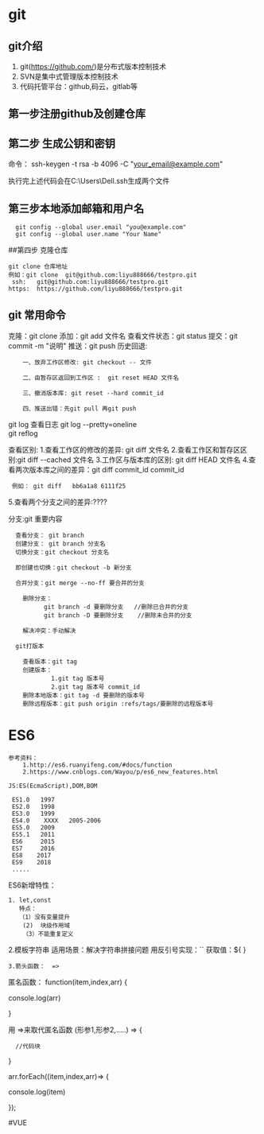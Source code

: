 # git
## git介绍
  1. git(https://github.com/)是分布式版本控制技术
  2. SVN是集中式管理版本控制技术
  3. 代码托管平台：github,码云，gitlab等

## 第一步注册github及创建仓库

##  第二步 生成公钥和密钥
  命令：   ssh-keygen -t rsa -b 4096 -C "your_email@example.com"
  
   执行完上述代码会在C:\Users\Dell\.ssh生成两个文件


## 第三步本地添加邮箱和用户名
      git config --global user.email "you@example.com"
      git config --global user.name "Your Name"


##第四步 克隆仓库

    git clone 仓库地址
    例如：git clone  git@github.com:liyu888666/testpro.git
     ssh:   git@github.com:liyu888666/testpro.git
    https:  https://github.com/liyu888666/testpro.git


## git 常用命令

   克隆：git clone 
   添加：git add 文件名
   查看文件状态：git status
   提交：git commit -m "说明"
   推送：git push
   历史回退:
```
    一、放弃工作区修改: git checkout -- 文件
	
	二、由暂存区返回到工作区 :  git reset HEAD 文件名
	
	三、撤消版本库: git reset --hard commit_id
	
	四、推送出错：先git pull 再git push
```

   git log 查看日志
   git log --pretty=oneline   
   git reflog

查看区别:
    1.查看工作区的修改的差异: git diff 文件名
    2.查看工作区和暂存区区别:git diff --cached 文件名
    3.工作区与版本库的区别: git diff   HEAD 文件名
    4.查看两次版本库之间的差异：git diff    commit_id     commit_id
    
     例如： git diff   bb6a1a8 6111f25

   5.查看两个分支之间的差异:????


   分支:git 重要内容
   
      查看分支： git branch
      创建分支： git branch 分支名
      切换分支：git checkout 分支名
  
      即创建也切换：git checkout -b 新分支

      合并分支：git merge --no-ff 要合并的分支

        删除分支： 
              git branch -d 要删除分支   //删除已合并的分支
              git branch -D 要删除分支    //删除未合并的分支

        解决冲突：手动解决

      git打版本
   
        查看版本：git tag
        创建版本： 
                1.git tag 版本号
                2.git tag 版本号 commit_id
        删除本地版本：git tag -d 要删除的版本号
        删除远程版本：git push origin :refs/tags/要删除的远程版本号


# ES6

    参考资料：
        1.http://es6.ruanyifeng.com/#docs/function   
        2.https://www.cnblogs.com/Wayou/p/es6_new_features.html

    JS:ES(EcmaScript),DOM,BOM
    
     ES1.0   1997
     ES2.0   1998
     ES3.0   1999
     ES4.0    XXXX   2005-2006
     ES5.0   2009
     ES5.1   2011
     ES6     2015
     ES7     2016
     ES8    2017
     ES9    2018
     .....

   ES6新增特性：
   
    1. let,const
       特点：
       （1）没有变量提升
        (2)  块级作用域
        （3）不能重复定义
   2.模板字符串
          适用场景：解决字符串拼接问题
         用反引号实现：``     获取值：${ }

    3.箭头函数：  =>
 匿名函数：
function(item,index,arr) {

   console.log(arr)

}


 用   =>来取代匿名函数
  (形参1,形参2,.....) =>  {

      //代码块

 }

  arr.forEach((item,index,arr)=> {

   console.log(item)

});


#VUE